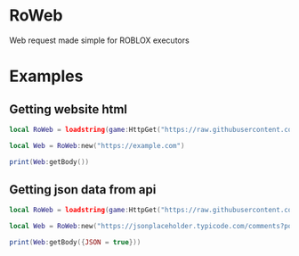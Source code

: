 # RoWeb
Web request made simple for ROBLOX executors


# Examples
## Getting website html
```lua
local RoWeb = loadstring(game:HttpGet("https://raw.githubusercontent.com/RiseValco/RoWeb/main/roweb.lua", true))()

local Web = RoWeb:new("https://example.com")

print(Web:getBody())
```

## Getting json data from api
```lua
local RoWeb = loadstring(game:HttpGet("https://raw.githubusercontent.com/RiseValco/RoWeb/main/roweb.lua", true))()

local Web = RoWeb:new("https://jsonplaceholder.typicode.com/comments?postId=1")

print(Web:getBody({JSON = true}))

```
